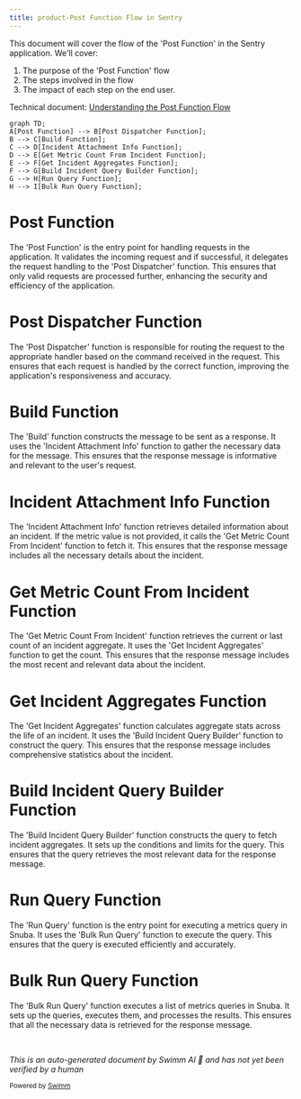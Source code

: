 ```yaml
---
title: product-Post Function Flow in Sentry
---
```

This document will cover the flow of the 'Post Function' in the Sentry application. We'll cover:

1. The purpose of the 'Post Function' flow
2. The steps involved in the flow
3. The impact of each step on the end user.

Technical document: <SwmLink doc-title="Understanding the Post Function Flow">[Understanding the Post Function Flow](/.swm/understanding-the-post-function-flow.665fcmrz.sw.md)</SwmLink>

```mermaid
graph TD;
A[Post Function] --> B[Post Dispatcher Function];
B --> C[Build Function];
C --> D[Incident Attachment Info Function];
D --> E[Get Metric Count From Incident Function];
E --> F[Get Incident Aggregates Function];
F --> G[Build Incident Query Builder Function];
G --> H[Run Query Function];
H --> I[Bulk Run Query Function];
```

# Post Function

The 'Post Function' is the entry point for handling requests in the application. It validates the incoming request and if successful, it delegates the request handling to the 'Post Dispatcher' function. This ensures that only valid requests are processed further, enhancing the security and efficiency of the application.

# Post Dispatcher Function

The 'Post Dispatcher' function is responsible for routing the request to the appropriate handler based on the command received in the request. This ensures that each request is handled by the correct function, improving the application's responsiveness and accuracy.

# Build Function

The 'Build' function constructs the message to be sent as a response. It uses the 'Incident Attachment Info' function to gather the necessary data for the message. This ensures that the response message is informative and relevant to the user's request.

# Incident Attachment Info Function

The 'Incident Attachment Info' function retrieves detailed information about an incident. If the metric value is not provided, it calls the 'Get Metric Count From Incident' function to fetch it. This ensures that the response message includes all the necessary details about the incident.

# Get Metric Count From Incident Function

The 'Get Metric Count From Incident' function retrieves the current or last count of an incident aggregate. It uses the 'Get Incident Aggregates' function to get the count. This ensures that the response message includes the most recent and relevant data about the incident.

# Get Incident Aggregates Function

The 'Get Incident Aggregates' function calculates aggregate stats across the life of an incident. It uses the 'Build Incident Query Builder' function to construct the query. This ensures that the response message includes comprehensive statistics about the incident.

# Build Incident Query Builder Function

The 'Build Incident Query Builder' function constructs the query to fetch incident aggregates. It sets up the conditions and limits for the query. This ensures that the query retrieves the most relevant data for the response message.

# Run Query Function

The 'Run Query' function is the entry point for executing a metrics query in Snuba. It uses the 'Bulk Run Query' function to execute the query. This ensures that the query is executed efficiently and accurately.

# Bulk Run Query Function

The 'Bulk Run Query' function executes a list of metrics queries in Snuba. It sets up the queries, executes them, and processes the results. This ensures that all the necessary data is retrieved for the response message.

&nbsp;

*This is an auto-generated document by Swimm AI 🌊 and has not yet been verified by a human*

<SwmMeta version="3.0.0" repo-id="Z2l0aHViJTNBJTNBc2VudHJ5LWRlbW8lM0ElM0FTd2ltbS1EZW1v" repo-name="sentry-demo" doc-type="product-flows"><sup>Powered by [Swimm](/)</sup></SwmMeta>
